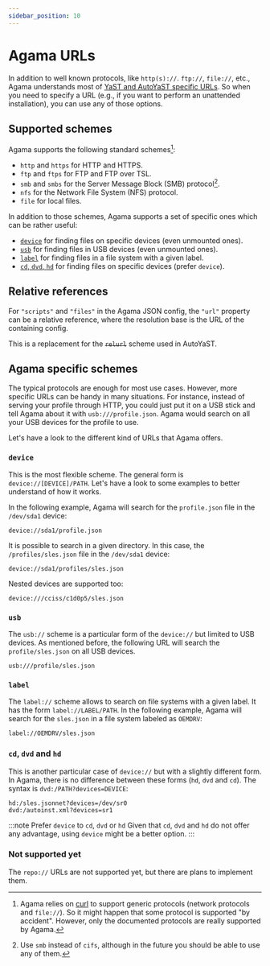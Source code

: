 ```yaml
---
sidebar_position: 10
---
```


# Agama URLs

In addition to well known protocols, like `http(s)://`. `ftp://`, `file://`, etc., Agama understands
most of
[YaST and AutoYaST specific URLs](https://doc.opensuse.org/projects/autoyast/#Commandline-ay). So
when you need to specify a URL (e.g., if you want to perform an unattended installation), you can
use any of those options.

## Supported schemes

Agama supports the following standard schemes[^1]:

- `http` and `https` for HTTP and HTTPS.
- `ftp` and `ftps` for FTP and FTP over TSL.
- `smb` and `smbs` for the Server Message Block (SMB) protocol[^2].
- `nfs` for the Network File System (NFS) protocol.
- `file` for local files.

In addition to those schemes, Agama supports a set of specific ones which can be rather useful:

- [`device`](#device) for finding files on specific devices (even unmounted ones).
- [`usb`](#usb) for finding files in USB devices (even unmounted ones).
- [`label`](#label) for finding files in a file system with a given label.
- [`cd`, `dvd`, `hd`](#cd-dvd-and-hd) for finding files on specific devices (prefer `device`).

## Relative references

For `"scripts"` and `"files"` in the Agama JSON config, the `"url"` property
can be a relative reference, where the resolution base is the URL of the containing config.

This is a replacement for the ~~`relurl`~~ scheme used in AutoYaST.

## Agama specific schemes

The typical protocols are enough for most use cases. However, more specific URLs can be handy in
many situations. For instance, instead of serving your profile through HTTP, you could just put it
on a USB stick and tell Agama about it with `usb:///profile.json`. Agama would search on all your
USB devices for the profile to use.

Let's have a look to the different kind of URLs that Agama offers.

### `device`

This is the most flexible scheme. The general form is `device://[DEVICE]/PATH`. Let's have a look to
some examples to better understand of how it works.

In the following example, Agama will search for the `profile.json` file in the `/dev/sda1` device:

```text
device://sda1/profile.json
```

It is possible to search in a given directory. In this case, the `/profiles/sles.json` file in the
`/dev/sda1` device:

```text
device://sda1/profiles/sles.json
```

Nested devices are supported too:

```text
device:///cciss/c1d0p5/sles.json
```

### `usb`

The `usb://` scheme is a particular form of the `device://` but limited to USB devices. As mentioned
before, the following URL will search the `profile/sles.json` on all USB devices.

```text
usb:///profile/sles.json
```

### `label`

The `label://` scheme allows to search on file systems with a given label. It has the form
`label://LABEL/PATH`. In the following example, Agama will search for the `sles.json` in a file
system labeled as `OEMDRV`:

```text
label://OEMDRV/sles.json
```

### `cd`, `dvd` and `hd`

This is another particular case of `device://` but with a slightly different form. In Agama, there
is no difference between these forms (`hd`, `dvd` and `cd`). The syntax is
`dvd:/PATH?devices=DEVICE`:

```text
hd:/sles.jsonnet?devices=/dev/sr0
dvd:/autoinst.xml?devices=sr1
```

:::note
Prefer `device` to `cd`, `dvd` or `hd` Given that `cd`, `dvd` and `hd` do not offer any
advantage, using `device` might be a better option.
:::

### Not supported yet

The `repo://` URLs are not supported yet, but there are plans to implement them.

[^1]: Agama relies on [curl](https://curl.se/) to support generic protocols (network protocols and
    `file://`). So it might happen that some protocol is supported "by accident". However, only the
    documented protocols are really supported by Agama.

[^2]: Use `smb` instead of `cifs`, although in the future you should be able to use any of them.
